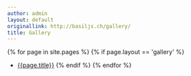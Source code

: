 ```yaml
---
author: admin
layout: default
originallink: http://basiljs.ch/gallery/
title: Gallery
---
```


{% for page in site.pages %}
  {% if page.layout == 'gallery' %}
- [{{page.title}}]({{page.url}})
  {% endif %}
{% endfor %}
